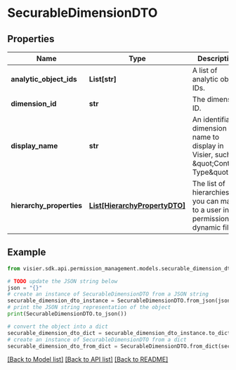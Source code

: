 # SecurableDimensionDTO


## Properties

Name | Type | Description | Notes
------------ | ------------- | ------------- | -------------
**analytic_object_ids** | **List[str]** | A list of analytic object IDs. | [optional] 
**dimension_id** | **str** | The dimension ID. | [optional] 
**display_name** | **str** | An identifiable dimension name to display in Visier, such as \&quot;Contract Type\&quot;. | [optional] 
**hierarchy_properties** | [**List[HierarchyPropertyDTO]**](HierarchyPropertyDTO.md) | The list of hierarchies you can map to a user in a permission&#39;s dynamic filter. | [optional] 

## Example

```python
from visier.sdk.api.permission_management.models.securable_dimension_dto import SecurableDimensionDTO

# TODO update the JSON string below
json = "{}"
# create an instance of SecurableDimensionDTO from a JSON string
securable_dimension_dto_instance = SecurableDimensionDTO.from_json(json)
# print the JSON string representation of the object
print(SecurableDimensionDTO.to_json())

# convert the object into a dict
securable_dimension_dto_dict = securable_dimension_dto_instance.to_dict()
# create an instance of SecurableDimensionDTO from a dict
securable_dimension_dto_from_dict = SecurableDimensionDTO.from_dict(securable_dimension_dto_dict)
```
[[Back to Model list]](../README.md#documentation-for-models) [[Back to API list]](../README.md#documentation-for-api-endpoints) [[Back to README]](../README.md)


